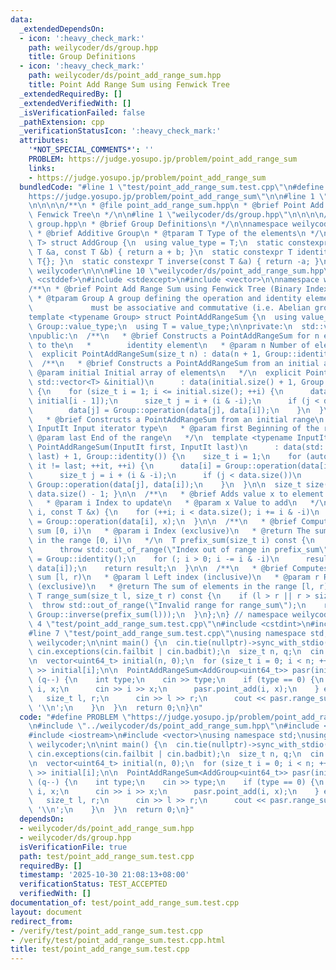 ```yaml
---
data:
  _extendedDependsOn:
  - icon: ':heavy_check_mark:'
    path: weilycoder/ds/group.hpp
    title: Group Definitions
  - icon: ':heavy_check_mark:'
    path: weilycoder/ds/point_add_range_sum.hpp
    title: Point Add Range Sum using Fenwick Tree
  _extendedRequiredBy: []
  _extendedVerifiedWith: []
  _isVerificationFailed: false
  _pathExtension: cpp
  _verificationStatusIcon: ':heavy_check_mark:'
  attributes:
    '*NOT_SPECIAL_COMMENTS*': ''
    PROBLEM: https://judge.yosupo.jp/problem/point_add_range_sum
    links:
    - https://judge.yosupo.jp/problem/point_add_range_sum
  bundledCode: "#line 1 \"test/point_add_range_sum.test.cpp\"\n#define PROBLEM \"\
    https://judge.yosupo.jp/problem/point_add_range_sum\"\n\n#line 1 \"weilycoder/ds/point_add_range_sum.hpp\"\
    \n\n\n\n/**\n * @file point_add_range_sum.hpp\n * @brief Point Add Range Sum using\
    \ Fenwick Tree\n */\n\n#line 1 \"weilycoder/ds/group.hpp\"\n\n\n\n/**\n * @file\
    \ group.hpp\n * @brief Group Definitions\n */\n\nnamespace weilycoder {\n/**\n\
    \ * @brief Additive Group\n * @tparam T Type of the elements\n */\ntemplate <typename\
    \ T> struct AddGroup {\n  using value_type = T;\n  static constexpr T operation(const\
    \ T &a, const T &b) { return a + b; }\n  static constexpr T identity() { return\
    \ T{}; }\n  static constexpr T inverse(const T &a) { return -a; }\n};\n} // namespace\
    \ weilycoder\n\n\n#line 10 \"weilycoder/ds/point_add_range_sum.hpp\"\n#include\
    \ <cstddef>\n#include <stdexcept>\n#include <vector>\n\nnamespace weilycoder {\n\
    /**\n * @brief Point Add Range Sum using Fenwick Tree (Binary Indexed Tree)\n\
    \ * @tparam Group A group defining the operation and identity element,\n *   \
    \             must be associative and commutative (i.e. Abelian group).\n */\n\
    template <typename Group> struct PointAddRangeSum {\n  using value_type = typename\
    \ Group::value_type;\n  using T = value_type;\n\nprivate:\n  std::vector<T> data;\n\
    \npublic:\n  /**\n   * @brief Constructs a PointAddRangeSum for n elements initialized\
    \ to the\n   *        identity element\n   * @param n Number of elements\n   */\n\
    \  explicit PointAddRangeSum(size_t n) : data(n + 1, Group::identity()) {}\n\n\
    \  /**\n   * @brief Constructs a PointAddRangeSum from an initial array\n   *\
    \ @param initial Initial array of elements\n   */\n  explicit PointAddRangeSum(const\
    \ std::vector<T> &initial)\n      : data(initial.size() + 1, Group::identity())\
    \ {\n    for (size_t i = 1; i <= initial.size(); ++i) {\n      data[i] = Group::operation(data[i],\
    \ initial[i - 1]);\n      size_t j = i + (i & -i);\n      if (j < data.size())\n\
    \        data[j] = Group::operation(data[j], data[i]);\n    }\n  }\n\n  /**\n\
    \   * @brief Constructs a PointAddRangeSum from an initial range\n   * @tparam\
    \ InputIt Input iterator type\n   * @param first Beginning of the range\n   *\
    \ @param last End of the range\n   */\n  template <typename InputIt>\n  explicit\
    \ PointAddRangeSum(InputIt first, InputIt last)\n      : data(std::distance(first,\
    \ last) + 1, Group::identity()) {\n    size_t i = 1;\n    for (auto it = first;\
    \ it != last; ++it, ++i) {\n      data[i] = Group::operation(data[i], *it);\n\
    \      size_t j = i + (i & -i);\n      if (j < data.size())\n        data[j] =\
    \ Group::operation(data[j], data[i]);\n    }\n  }\n\n  size_t size() const { return\
    \ data.size() - 1; }\n\n  /**\n   * @brief Adds value x to element at index i\n\
    \   * @param i Index to update\n   * @param x Value to add\n   */\n  void point_add(size_t\
    \ i, const T &x) {\n    for (++i; i < data.size(); i += i & -i)\n      data[i]\
    \ = Group::operation(data[i], x);\n  }\n\n  /**\n   * @brief Computes the prefix\
    \ sum [0, i)\n   * @param i Index (exclusive)\n   * @return The sum of elements\
    \ in the range [0, i)\n   */\n  T prefix_sum(size_t i) const {\n    if (i > size())\n\
    \      throw std::out_of_range(\"Index out of range in prefix_sum\");\n    T result\
    \ = Group::identity();\n    for (; i > 0; i -= i & -i)\n      result = Group::operation(result,\
    \ data[i]);\n    return result;\n  }\n\n  /**\n   * @brief Computes the range\
    \ sum [l, r)\n   * @param l Left index (inclusive)\n   * @param r Right index\
    \ (exclusive)\n   * @return The sum of elements in the range [l, r)\n   */\n \
    \ T range_sum(size_t l, size_t r) const {\n    if (l > r || r > size())\n    \
    \  throw std::out_of_range(\"Invalid range for range_sum\");\n    return Group::operation(prefix_sum(r),\
    \ Group::inverse(prefix_sum(l)));\n  }\n};\n} // namespace weilycoder\n\n\n#line\
    \ 4 \"test/point_add_range_sum.test.cpp\"\n#include <cstdint>\n#include <iostream>\n\
    #line 7 \"test/point_add_range_sum.test.cpp\"\nusing namespace std;\nusing namespace\
    \ weilycoder;\n\nint main() {\n  cin.tie(nullptr)->sync_with_stdio(false);\n \
    \ cin.exceptions(cin.failbit | cin.badbit);\n  size_t n, q;\n  cin >> n >> q;\n\
    \n  vector<uint64_t> initial(n, 0);\n  for (size_t i = 0; i < n; ++i)\n    cin\
    \ >> initial[i];\n\n  PointAddRangeSum<AddGroup<uint64_t>> pasr(initial);\n  while\
    \ (q--) {\n    int type;\n    cin >> type;\n    if (type == 0) {\n      size_t\
    \ i, x;\n      cin >> i >> x;\n      pasr.point_add(i, x);\n    } else {\n   \
    \   size_t l, r;\n      cin >> l >> r;\n      cout << pasr.range_sum(l, r) <<\
    \ '\\n';\n    }\n  }\n  return 0;\n}\n"
  code: "#define PROBLEM \"https://judge.yosupo.jp/problem/point_add_range_sum\"\n\
    \n#include \"../weilycoder/ds/point_add_range_sum.hpp\"\n#include <cstdint>\n\
    #include <iostream>\n#include <vector>\nusing namespace std;\nusing namespace\
    \ weilycoder;\n\nint main() {\n  cin.tie(nullptr)->sync_with_stdio(false);\n \
    \ cin.exceptions(cin.failbit | cin.badbit);\n  size_t n, q;\n  cin >> n >> q;\n\
    \n  vector<uint64_t> initial(n, 0);\n  for (size_t i = 0; i < n; ++i)\n    cin\
    \ >> initial[i];\n\n  PointAddRangeSum<AddGroup<uint64_t>> pasr(initial);\n  while\
    \ (q--) {\n    int type;\n    cin >> type;\n    if (type == 0) {\n      size_t\
    \ i, x;\n      cin >> i >> x;\n      pasr.point_add(i, x);\n    } else {\n   \
    \   size_t l, r;\n      cin >> l >> r;\n      cout << pasr.range_sum(l, r) <<\
    \ '\\n';\n    }\n  }\n  return 0;\n}"
  dependsOn:
  - weilycoder/ds/point_add_range_sum.hpp
  - weilycoder/ds/group.hpp
  isVerificationFile: true
  path: test/point_add_range_sum.test.cpp
  requiredBy: []
  timestamp: '2025-10-30 21:08:13+08:00'
  verificationStatus: TEST_ACCEPTED
  verifiedWith: []
documentation_of: test/point_add_range_sum.test.cpp
layout: document
redirect_from:
- /verify/test/point_add_range_sum.test.cpp
- /verify/test/point_add_range_sum.test.cpp.html
title: test/point_add_range_sum.test.cpp
---
```

